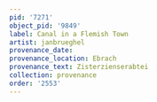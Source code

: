 ```yaml
---
pid: '7271'
object_pid: '9849'
label: Canal in a Flemish Town
artist: janbrueghel
provenance_date:
provenance_location: Ebrach
provenance_text: Zisterzienserabtei
collection: provenance
order: '2553'
---
```

